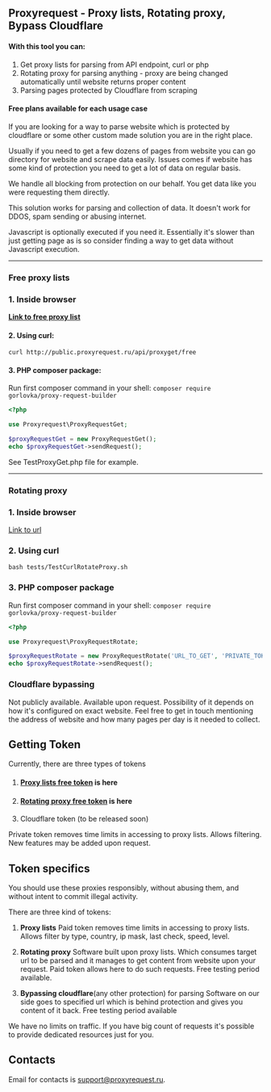## Proxyrequest - Proxy lists,  Rotating proxy, Bypass Cloudflare

#### With this tool you can:
1. Get proxy lists for parsing from API endpoint, curl or php
1. Rotating proxy for parsing anything - proxy are being changed automatically until website returns proper content
1. Parsing pages protected by Cloudflare from scraping

#### Free plans available for each usage case

If you are looking for a way to parse website which is protected by cloudflare or some other custom made solution you are in the right place.

Usually if you need to get a few dozens of pages from website you can go directory for website and scrape data easily.  Issues comes if website has some kind of protection you need to get a lot of data on regular basis.

We handle all blocking from protection on our behalf.
You get data like you were requesting them directly.

This solution works for parsing and collection of data. It doesn't work for DDOS, spam sending or abusing internet.

Javascript is optionally executed if you need it. Essentially it's slower than just getting page as is so consider finding a way to get data without Javascript execution.

------------


### Free proxy lists

### 1. Inside browser
[**Link to free proxy list**](http://public.proxyrequest.ru/api/proxyget/free "Click link to see")

#### 2. Using curl:
`curl http://public.proxyrequest.ru/api/proxyget/free`

#### 3. PHP composer package:
Run first composer command in your shell:
`composer require gorlovka/proxy-request-builder`
```php
<?php

use Proxyrequest\ProxyRequestGet;

$proxyRequestGet = new ProxyRequestGet();
echo $proxyRequestGet->sendRequest();
```
See TestProxyGet.php file for example.

------------
### Rotating proxy
### 1. Inside browser
[Link to url](http:/public.proxyrequest.ru/api/rotate/PRIVATE_TOKEN?urlToGet=http://ar61.ru "Link to url")

### 2. Using curl
`bash tests/TestCurlRotateProxy.sh`

### 3. PHP composer package
Run first composer command in your shell:
`composer require gorlovka/proxy-request-builder`
```php
<?php

use Proxyrequest\ProxyRequestRotate;

$proxyRequestRotate = new ProxyRequestRotate('URL_TO_GET', 'PRIVATE_TOKEN_KEY_HERE');
echo $proxyRequestRotate->sendRequest();
```

### Cloudflare bypassing
Not publicly available. Available upon request. Possibility of it depends on how it's configured on exact website. Feel free to get in touch mentioning the address of website and how many pages per day is it needed to collect.


## Getting Token
Currently, there are three types of tokens
1. #### [**Proxy lists free token**](https://proxyrequest.ru/en/request-token-view/free-proxy-list) is here

1. #### [**Rotating proxy free token**](https://proxyrequest.ru/en/request-token-view/rotating-proxy) is here

1. Cloudflare token (to be released soon)


Private token removes time limits in accessing to proxy lists.
Allows filtering. New features may be added upon request.


## Token specifics
You should use these proxies responsibly, without abusing them, and without intent to commit illegal activity.

There are three kind of tokens:
1. **Proxy lists**
   Paid token removes time limits in accessing to proxy lists. Allows filter by type, country, ip mask, last check, speed, level.

1. **Rotating proxy**
   Software built upon proxy lists. Which consumes target url to be parsed and it manages to get content from website upon your request.
   Paid token allows here to do such requests. Free testing period available.

1. **Bypassing cloudflare**(any other protection) for parsing
   Software on our side goes to specified url which is behind protection and gives you content of it back. Free testing period available

We have no limits on traffic. If you have big count of requests it's possible to provide dedicated resources just for you.


## Contacts
Email for contacts is [support@proxyrequest.ru](mailto:support@proxyrequest.ru).